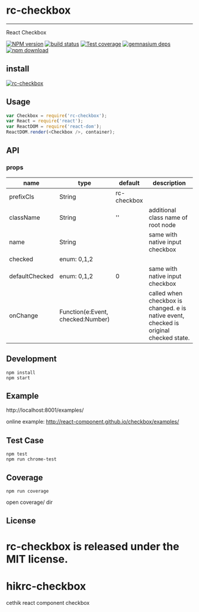 # rc-checkbox
---

React Checkbox

[![NPM version][npm-image]][npm-url]
[![build status][travis-image]][travis-url]
[![Test coverage][coveralls-image]][coveralls-url]
[![gemnasium deps][gemnasium-image]][gemnasium-url]
[![npm download][download-image]][download-url]

[npm-image]: http://img.shields.io/npm/v/rc-checkbox.svg?style=flat-square
[npm-url]: http://npmjs.org/package/rc-checkbox
[travis-image]: https://img.shields.io/travis/react-component/checkbox.svg?style=flat-square
[travis-url]: https://travis-ci.org/react-component/checkbox
[coveralls-image]: https://img.shields.io/coveralls/react-component/checkbox.svg?style=flat-square
[coveralls-url]: https://coveralls.io/r/react-component/checkbox?branch=master
[gemnasium-image]: http://img.shields.io/gemnasium/react-component/checkbox.svg?style=flat-square
[gemnasium-url]: https://gemnasium.com/react-component/checkbox
[node-image]: https://img.shields.io/badge/node.js-%3E=_0.10-green.svg?style=flat-square
[node-url]: http://nodejs.org/download/
[download-image]: https://img.shields.io/npm/dm/rc-checkbox.svg?style=flat-square
[download-url]: https://npmjs.org/package/rc-checkbox

## install

[![rc-checkbox](https://nodei.co/npm/rc-checkbox.png)](https://npmjs.org/package/rc-checkbox)

## Usage

```js
var Checkbox = require('rc-checkbox');
var React = require('react');
var ReactDOM = require('react-dom');
ReactDOM.render(<Checkbox />, container);
```

## API

### props

<table class="table table-bordered table-striped">
    <thead>
    <tr>
        <th style="width: 100px;">name</th>
        <th style="width: 50px;">type</th>
        <th style="width: 50px;">default</th>
        <th>description</th>
    </tr>
    </thead>
    <tbody>
        <tr>
          <td>prefixCls</td>
          <td>String</td>
          <td>rc-checkbox</td>
          <td></td>
        </tr>
        <tr>
          <td>className</td>
          <td>String</td>
          <td>''</td>
          <td>additional class name of root node</td>
        </tr>
         <tr>
          <td>name</td>
          <td>String</td>
          <td></td>
          <td>same with native input checkbox</td>
        </tr>
        <tr>
          <td>checked</td>
          <td>enum: 0,1,2</td>
          <td></td>
          <td></td>
        </tr>
        <tr>
          <td>defaultChecked</td>
          <td>enum: 0,1,2</td>
          <td>0</td>
          <td>same with native input checkbox</td>
        <tr>
          <td>onChange</td>
          <td>Function(e:Event, checked:Number)</td>
          <td></td>
          <td>called when checkbox is changed. e is native event, checked is original checked state.</td>
        </tr>
    </tbody>
</table>

## Development

```
npm install
npm start
```

## Example

http://localhost:8001/examples/

online example: http://react-component.github.io/checkbox/examples/

## Test Case

```
npm test
npm run chrome-test
```

## Coverage

```
npm run coverage
```

open coverage/ dir


## License

rc-checkbox is released under the MIT license.
=======
# hikrc-checkbox
cethik react component checkbox
